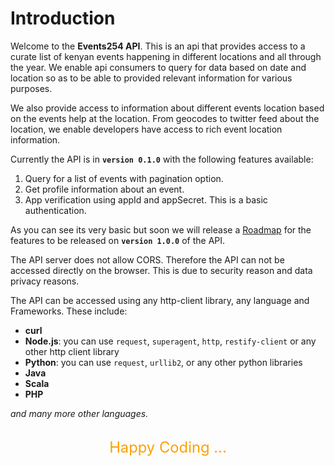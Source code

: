 # Introduction

Welcome to the **Events254 API**. This is an api that provides access to a curate list of kenyan events happening in different locations and all through the year. We enable api consumers to query for data based on date and location so as to be able to provided relevant information for various purposes.

We also provide access to information about different events location based on the events help at the location. From geocodes to twitter feed about the location, we enable developers have access to rich event location information.

Currently the API is in **`version 0.1.0`** with the following features available:

1. Query for a list of events with pagination option.
2. Get profile information about an event.
3. App verification using appId and appSecret. This is a basic authentication.

As you can see its very basic but soon we will release a [Roadmap](#roadmap) for the features to be released on **`version 1.0.0`** of the API.

<aside class="warning">
The API server does not allow CORS. Therefore the API can not be accessed directly on the browser. This is due to security reason and data privacy reasons.
</aside>

The API can be accessed using any http-client library, any language and Frameworks. These include:

- **curl**
- **Node.js**: you can use `request`, `superagent`, `http`, `restify-client` or any other http client library
- **Python**: you can use `request`, `urllib2`, or any other python libraries
- **Java**
- **Scala**
- **PHP**

_and many more other languages._

<br />

<span style="font-size:1.7em; color:#ffa000;text-align:center;display:block;">
<i class="fas fa-child fa-pulse fa-3x"></i> Happy Coding ...
</span>